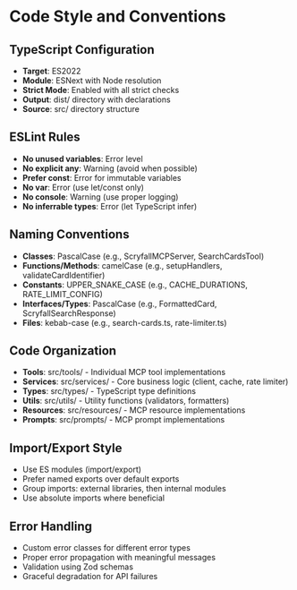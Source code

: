 # Code Style and Conventions

## TypeScript Configuration
- **Target**: ES2022
- **Module**: ESNext with Node resolution
- **Strict Mode**: Enabled with all strict checks
- **Output**: dist/ directory with declarations
- **Source**: src/ directory structure

## ESLint Rules
- **No unused variables**: Error level
- **No explicit any**: Warning (avoid when possible)
- **Prefer const**: Error for immutable variables
- **No var**: Error (use let/const only)
- **No console**: Warning (use proper logging)
- **No inferrable types**: Error (let TypeScript infer)

## Naming Conventions
- **Classes**: PascalCase (e.g., ScryfallMCPServer, SearchCardsTool)
- **Functions/Methods**: camelCase (e.g., setupHandlers, validateCardIdentifier)
- **Constants**: UPPER_SNAKE_CASE (e.g., CACHE_DURATIONS, RATE_LIMIT_CONFIG)
- **Interfaces/Types**: PascalCase (e.g., FormattedCard, ScryfallSearchResponse)
- **Files**: kebab-case (e.g., search-cards.ts, rate-limiter.ts)

## Code Organization
- **Tools**: src/tools/ - Individual MCP tool implementations
- **Services**: src/services/ - Core business logic (client, cache, rate limiter)
- **Types**: src/types/ - TypeScript type definitions
- **Utils**: src/utils/ - Utility functions (validators, formatters)
- **Resources**: src/resources/ - MCP resource implementations
- **Prompts**: src/prompts/ - MCP prompt implementations

## Import/Export Style
- Use ES modules (import/export)
- Prefer named exports over default exports
- Group imports: external libraries, then internal modules
- Use absolute imports where beneficial

## Error Handling
- Custom error classes for different error types
- Proper error propagation with meaningful messages
- Validation using Zod schemas
- Graceful degradation for API failures